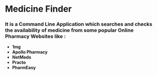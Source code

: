 # **Medicine Finder**
### It is a Command Line Application which searches and checks the availability of medicine from some popular Online Pharmacy Websites like :
- **1mg**
- **Apollo Pharmacy**
- **NetMeds**
- **Practo**
- **PharmEasy**
